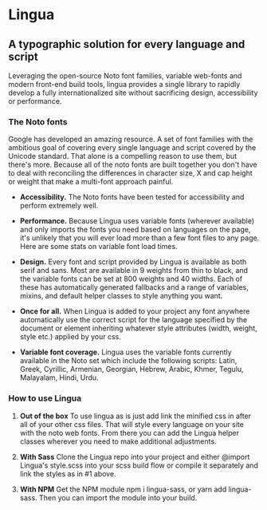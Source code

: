 # Lingua

## A typographic solution for every language and script

Leveraging the open-source Noto font families, variable web-fonts and modern front-end build tools, lingua provides a single library to rapidly develop a fully internationalized site without sacrificing design, accessibility or performance.

### The Noto fonts

Google has developed an amazing resource. A set of font families with the ambitious goal of covering every single language and script covered by the Unicode standard. That alone is a compelling reason to use them, but there's more. Because all of the noto fonts are built together you don't have to deal with reconciling the differences in character size, X and cap height or weight that make a multi-font approach painful.

- **Accessibility.** The Noto fonts have been tested for accessibility and perform extremely well.

- **Performance.** Because Lingua uses variable fonts (wherever available) and only imports the fonts you need based on languages on the page, it's unlikely that you will ever load more than a few font files to any page. Here are some stats on variable font load times.

- **Design.** Every font and script provided by Lingua is available as both serif and sans. Most are available in 9 weights from thin to black, and the variable fonts can be set at 800 weights and 40 widths. Each of these has automatically generated fallbacks and a range of variables, mixins, and default helper classes to style anything you want.

- **Once for all.** When Lingua is added to your project any font anywhere automatically use the correct script for the language specified by the document or element inheriting whatever style attributes (width, weight, style etc.) applied by your css.

- **Variable font coverage.** Lingua uses the variable fonts currently available in the Noto set which include the following scripts: Latin, Greek, Cyrillic, Armenian, Georgian, Hebrew, Arabic, Khmer, Tegulu, Malayalam, Hindi, Urdu.

### How to use Lingua

1. **Out of the box** To use lingua as is just add link the minified css in <head> after all of your other css files. That will style every language on your site with the noto web fonts. From there you can add the Lingua helper classes wherever you need to make additional adjustments.

2. **With Sass** Clone the Lingua repo into your project and either @import Lingua's style.scss into your scss build flow or compile it separately and link the styles as in #1 above.

3. **With NPM** Get the NPM module npm i lingua-sass, or yarn add lingua-sass. Then you can import the module into your build.
